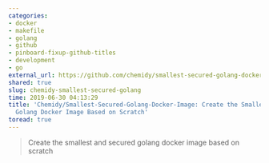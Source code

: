 ```yaml
---
categories:
- docker
- makefile
- golang
- github
- pinboard-fixup-github-titles
- development
- go
external_url: https://github.com/chemidy/smallest-secured-golang-docker-image
shared: true
slug: chemidy-smallest-secured-golang
time: 2019-06-30 04:13:29
title: 'Chemidy/Smallest-Secured-Golang-Docker-Image: Create the Smallest and Secured
  Golang Docker Image Based on Scratch'
toread: true
---
```


> Create the smallest and secured golang docker image based on scratch